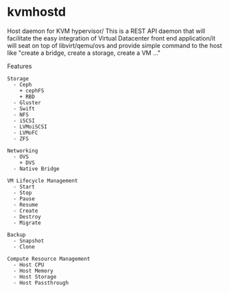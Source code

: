 kvmhostd
========

Host daemon for KVM hypervisor/ This is a REST API daemon that will facilitate the easy integration of Virtual Datacenter front end application/it will seat on top of libvirt/qemu/ovs and provide simple command to the host like "create a bridge, create a storage, create a VM ..."

Features

    Storage
      - Ceph
        + cephFS
        + RBD
      - Gluster
      - Swift
      - NFS
      - iSCSI
      - LVMoiSCSI
      - LVMoFC
      - ZFS
    
    Networking
      - OVS
        + DVS
      - Native Bridge
    
    VM Lifecycle Management
      - Start
      - Stop
      - Pause
      - Resume
      - Create
      - Destroy
      - Migrate
    
    Backup
      - Snapshot
      - Clone
    
    Compute Resource Management
      - Host CPU
      - Host Memory
      - Host Storage
      - Host Passthrough


